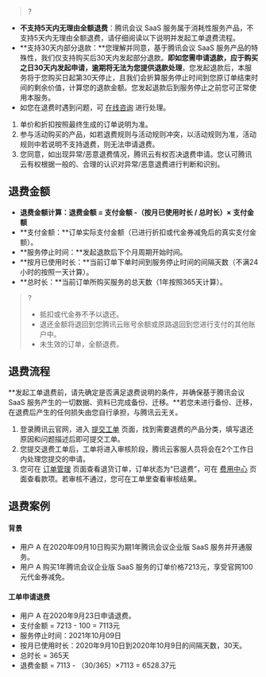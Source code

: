 >?
- **不支持5天内无理由全额退费**：腾讯会议 SaaS 服务属于消耗性服务产品，不支持5天内无理由全额退费，请仔细阅读以下说明并发起工单退费流程。
- **支持30天内部分退款：**您理解并同意，基于腾讯会议 SaaS 服务产品的特殊性，我们仅支持购买后30天内发起部分退款。**即如您需申请退款，应于购买之日30天内发起申请，逾期将无法为您提供退款处理**，您发起退款后，本服务将于您购买日起第30天停止，且我们会折算服务停止时间到您原订单结束时间的剩余价值，计算您的退款金额。您发起退款后到服务停止之前您可正常使用本服务。
- 如您在退费时遇到问题，可 [在线咨询](https://cloud.tencent.com/online-service) 进行处理。

1. 单价和折扣按照最终生成的订单说明为准。
2. 参与活动购买的产品，如若退费规则与活动规则冲突，以活动规则为准，活动规则中若说明不支持退费，则无法申请退费。
3. 您同意，如出现异常/恶意退费情况，腾讯云有权否决退费申请。您认可腾讯云有权根据一般的、合理的认识对异常/恶意退费进行判断和识别。

## 退费金额
- **退费金额计算：退费金额 = 支付金额 -（按月已使用时长 / 总时长）× 支付金额**
 -  **支付金额：**订单实际支付金额（已进行折扣或代金券减免后的真实支付金额）。
 -  **服务停止时间：**发起退款后下个月周期开始时间。
 -  **按月已使用时长：**当前订单下单时间到服务停止时间的间隔天数（不满24小时的按照一天计算）。
 -  **总时长：**当前订单所购买服务的总天数（1年按照365天计算）。
>?
>- 抵扣或代金券不予以退还。
>- 退还金额将退回到您腾讯云账号余额或原路退回到您进行支付的其他账户中。
>- 未生效的订单，全额退费。


## 退费流程
**发起工单退费前，请先确定是否满足退费说明的条件，并确保基于腾讯会议 SaaS 服务产生的一切数据、资料已完成备份、迁移。**若您未进行备份、迁移，在退费后产生的任何损失由您自行承担，与腾讯云无关。
1. 登录腾讯云官网，进入 [提交工单](https://console.cloud.tencent.com/workorder/category) 页面，找到需要退费的产品分类，填写退还原因和问题描述后即可提交工单。
2. 您提交退费工单后，工单将进入审核阶段，腾讯云客服人员将会在2个工作日内处理您提交的申请。
3. 您可在 [订单管理](https://console.cloud.tencent.com/deal) 页面查看退货订单，订单状态为“已退费”，可在 [费用中心](https://console.cloud.tencent.com/account) 页面查看款项。若审核不通过，您可在工单里查看审核结果。

## 退费案例
#### 背景
- 用户 A 在2020年09月10日购买为期1年腾讯会议企业版 SaaS 服务并开通服务。
- 用户 A 购买1年腾讯会议企业版 SaaS 服务的订单价格7213元，享受官网100元代金券减免。
#### 工单申请退费
- 用户 A 在2020年9月23日申请退费。
- 支付金额 = 7213 - 100 = 7113元
- 服务停止时间：2021年10月09日
- 按月已使用时长：2020年9月10日到2020年10月9日的间隔天数，30天。
- 总时长 = 365天 
- 退费金额 = 7113 - （30/365）×7113 = 6528.37元

